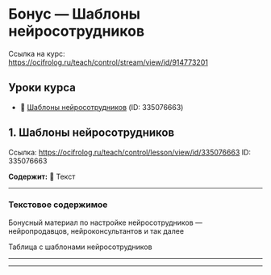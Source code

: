 # Бонус — Шаблоны нейросотрудников

Ссылка на курс: https://ocifrolog.ru/teach/control/stream/view/id/914773201

## Уроки курса

- 📝 [Шаблоны нейросотрудников](#бонус-—-шаблоны-нейросотрудников-lesson-1) (ID: 335076663)

<a id='бонус-—-шаблоны-нейросотрудников-lesson-1'></a>
## 1. Шаблоны нейросотрудников
Ссылка: https://ocifrolog.ru/teach/control/lesson/view/id/335076663
ID: 335076663

**Содержит:** 📝 Текст

---

### Текстовое содержимое

Бонусный материал по настройке нейросотрудников — нейропродавцов, нейроконсультантов и так далее

Таблица с шаблонами нейросотрудников



---



---

<a id='оффлайн-воркшоп'></a>
